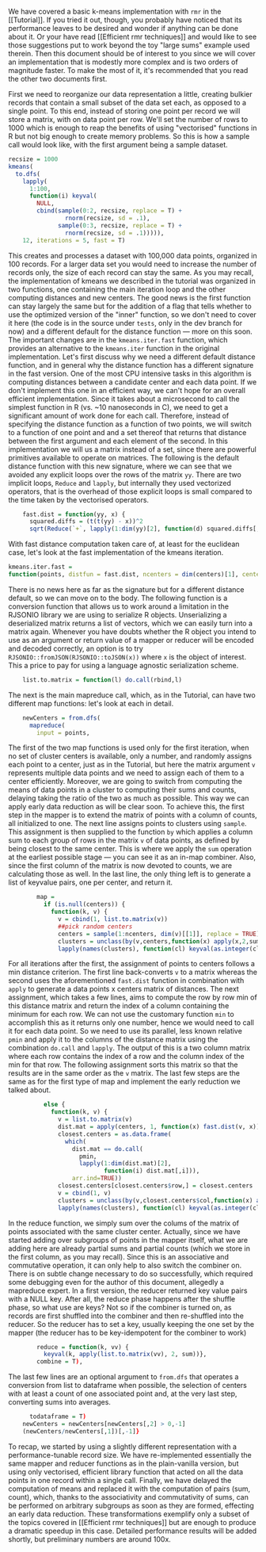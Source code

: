 We have covered a basic k-means implementation with `rmr` in the [[Tutorial]]. If you tried it out, though, you probably have noticed that
its performance leaves to be desired and wonder if anything can be done about it. Or your have read [[Efficient rmr techniques]] and would
like to see those suggestions put to work beyond the toy "large sums" example used therein. Then this document should be of interest to you
since we will cover an implementation that is modestly more complex and is two orders of magnitude faster. To make the most of it, it's
recommended that you read the other two documents first.

First we need to reorganize our data representation a little, creating bulkier records that contain a small subset of the data set each, as
opposed to a single point. To this end, instead of storing one point per record we will store a matrix, with on data point per row. We'll
set the number of rows to 1000 which is enough to reap the benefits of using "vectorised" functions in R but not big enough to create memory
problems. So this is how a sample call would look like, with the first argument being a sample dataset.

```r
recsize = 1000
kmeans(
  to.dfs(
    lapply(
	  1:100, 
      function(i) keyval(
	    NULL, 
        cbind(sample(0:2, recsize, replace = T) + 
		        rnorm(recsize, sd = .1), 
              sample(0:3, recsize, replace = T) + 
                rnorm(recsize, sd = .1))))), 
    12, iterations = 5, fast = T)
```

This creates and processes a dataset with 100,000 data points, organized in 100 records. For a larger data set you would need to increase
the number of records only, the size of each record can stay the same. As you may recall, the implementation of kmeans we described in the
tutorial was organized in two functions, one containing the main iteration loop and the other computing distances and new centers. The good
news is the first function can stay largely the same but for the addition of a flag that tells whether to use the optimized version of the
"inner" function, so we don't need to cover it here (the code is in the source under `tests`, only in the dev branch for now) and a
different default for the distance function &mdash; more on this soon. The important changes are in the `kmeans.iter.fast` function, which
provides an alternative to the `kmeans.iter` function in the original implementation. Let's first discuss why we need a different default
distance function, and in general why the distance function has a different signature in the fast version. One of the most CPU intensive
tasks in this algorithm is computing distances between a candidate center and each data point. If we don't implement this one in an
efficient way, we can't hope for an overall efficient implementation. Since it takes about a microsecond to call the simplest function in R
(vs. ~10 nanoseconds in C), we need to get a significant amount of work done for each call. Therefore, instead of specifying the distance
function as a function of two points, we will switch to a function of one point and and a set thereof that returns that distance between the
first argument and each element of the second. In this implementation we will us a matrix instead of a set, since there are powerful
primitives available to operate on matrices. The following is the default distance function with this new signature, where we can see that
we avoided any explicit loops over the rows of the matrix `yy`. There are two implicit loops, `Reduce` and `lapply`, but internally they
used vectorized operators, that is the overhead of those explicit loops is small compared to the time taken by the vectorised operators.

```r
    fast.dist = function(yy, x) { 
      squared.diffs = (t(t(yy) - x))^2
      sqrt(Reduce(`+`, lapply(1:dim(yy)[2], function(d) squared.diffs[,d])))} 
```

With fast distance computation taken care of, at least for the euclidean case, let's look at the fast implementation of the kmeans iteration.

```r
kmeans.iter.fast = 
function(points, distfun = fast.dist, ncenters = dim(centers)[1], centers = NULL) {
```

There is no news here as far as the signature but for a different distance default, so we can move on to the body. The following function is
a conversion function that allows us to work around a limitation in the RJSONIO library we are using to serialize R objects. Unserializing a
deserialized matrix returns a list of vectors, which we can easily turn into a matrix again. Whenever you have doubts whether the R object
you intend to use as an argument or return value of a mapper or reducer will be encoded and decoded correctly, an option is to try
`RJSONIO::fromJSON(RJSONIO::toJSON(x))` where `x` is the object of interest. This a price to pay for using a language agnostic serialization
scheme.

```r
    list.to.matrix = function(l) do.call(rbind,l)
```

The next is the main mapreduce call, which, as in the Tutorial, can have two different map functions: let's look at each in detail.

```r
    newCenters = from.dfs(
      mapreduce(
        input = points,
```

The first of the two map functions is used only for the first iteration, when no set of cluster centers is available, only a number, and
randomly assigns each point to a center, just as in the Tutorial, but here the matrix argument `v` represents multiple data points and we
need to assign each of them to a center efficiently. Moreover, we are going to switch from computing the means of data points in a cluster
to computing their sums and counts, delaying taking the ratio of the two as much as possible. This way we can apply early data reduction as
will be clear soon. To achieve this, the first step in the mapper is to extend the matrix of points with a column of counts, all initialized
to one. The next line assigns points to clusters using `sample`. This assignment is then supplied to the function `by` which applies a
column sum to each group of rows in the matrix `v` of data points, as defined by being closest to the same center. This is where we apply
the `sum` operation at the earliest possible stage &mdash; you can see it as an in-map combiner. Also, since the first column of the matrix
is now devoted to counts, we are calculating those as well. In the last line, the only thing left is to generate a list of keyvalue pairs,
one per center, and return it.

```r 
        map = 
          if (is.null(centers)) {
            function(k, v) {
              v = cbind(1, list.to.matrix(v))
              ##pick random centers
              centers = sample(1:ncenters, dim(v)[[1]], replace = TRUE) 
              clusters = unclass(by(v,centers,function(x) apply(x,2,sum)))
              lapply(names(clusters), function(cl) keyval(as.integer(cl), clusters[[cl]]))}} 
```

For all iterations after the first, the assignment of points to centers follows a min distance criterion. The first line back-converts `v`
to a matrix whereas the second uses the aforementioned `fast.dist` function in combination with `apply` to generate a data points x centers
matrix of distances. The next assignment, which takes a few lines, aims to compute the row by row min of this distance matrix and return the
index of a column containing the minimum for each row. We can not use the customary function `min` to accomplish this as it returns only one
number, hence we would need to call it for each data point. So we need to use its parallel, less known relative `pmin` and apply it to the
columns of the distance matrix using the combination `do.call` and `lapply`. The output of this is a two column matrix where each row
contains the index of a row and the column index of the min for that row. The following assignment sorts this matrix so that the results are
in the same order as the `v` matrix. The last few steps are the same as for the first type of map and implement the early reduction we
talked about.

```r
          else {
            function(k, v) {
              v = list.to.matrix(v)
              dist.mat = apply(centers, 1, function(x) fast.dist(v, x))
              closest.centers = as.data.frame(
                which(
                  dist.mat == do.call(
                    pmin,
                    lapply(1:dim(dist.mat)[2], 
                           function(i) dist.mat[,i])), 
                  arr.ind=TRUE))
              closest.centers[closest.centers$row,] = closest.centers
              v = cbind(1, v)
              clusters = unclass(by(v,closest.centers$col,function(x) apply(x,2,sum)))
              lapply(names(clusters), function(cl) keyval(as.integer(cl), clusters[[cl]]))}},
```

In the reduce function, we simply sum over the colums of the matrix of points associated with the same cluster center. Actually, since we
have started adding over subgroups of points in the mapper itself, what we are adding here are already partial sums and partial counts
(which we store in the first column, as you may recall). Since this is an associative and commutative operation, it can only help to also
switch the combiner on. There is on subtle change necessary to do so successfully, which required some debugging even for the author of this
document, allegedly a mapreduce expert. In a first version, the reducer returned key value pairs with a NULL key. After all, the reduce
phase happens after the shuffle phase, so what use are keys? Not so if the combiner is turned on, as records are first shuffled into the
combiner and then re-shuffled into the reducer. So the reducer has to set a key, usually keeping the one set by the mapper (the reducer has
to be key-idempotent for the combiner to work)

```r
        reduce = function(k, vv) {
          keyval(k, apply(list.to.matrix(vv), 2, sum))},
        combine = T),
```

The last few lines are an optional argument to `from.dfs` that operates a conversion from list to dataframe when possible, the selection of
centers with at least a count of one associated point and, at the very last step, converting sums into averages.

```r
      todataframe = T)
    newCenters = newCenters[newCenters[,2] > 0,-1]
    (newCenters/newCenters[,1])[,-1]}
```


To recap, we started by using a slightly different representation with a performance-tunable record size. We have re-implemented
essentially the same mapper and reducer functions as in the plain-vanilla version, but using only vectorised, efficient library function
that acted on all the data points in one record within a single call. Finally, we have delayed the computation of means and replaced it
with the computation of pairs (sum, count), which, thanks to the associativity and commutativity of sums, can be performed on arbitrary
subgroups as soon as they are formed, effecting an early data reduction. These transformations exemplify only a subset of the topics
covered in [[Efficient rmr techniques]] but are enough to produce a dramatic speedup in this case. Detailed performance results will be
added shortly, but preliminary numbers are around 100x.
